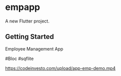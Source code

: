 # empapp

A new Flutter project.

## Getting Started
Employee Management App

#Bloc #sqflite

https://codeinvesto.com/upload/app-emp-demo.mp4


